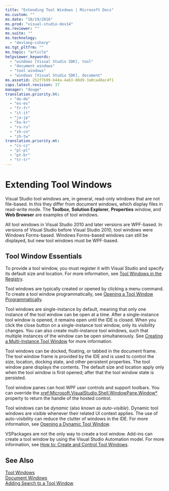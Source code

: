 ```yaml
---
title: "Extending Tool Windows | Microsoft Docs"
ms.custom: ""
ms.date: "10/19/2016"
ms.prod: "visual-studio-dev14"
ms.reviewer: ""
ms.suite: ""
ms.technology: 
  - "devlang-csharp"
ms.tgt_pltfrm: ""
ms.topic: "article"
helpviewer_keywords: 
  - "windows [Visual Studio SDK], tool"
  - "document windows"
  - "tool windows"
  - "windows [Visual Studio SDK], document"
ms.assetid: 252f7b99-b44a-4a63-88d9-3a0ca48ac4f1
caps.latest.revision: 37
manager: "douge"
translation.priority.ht: 
  - "de-de"
  - "es-es"
  - "fr-fr"
  - "it-it"
  - "ja-jp"
  - "ko-kr"
  - "ru-ru"
  - "zh-cn"
  - "zh-tw"
translation.priority.mt: 
  - "cs-cz"
  - "pl-pl"
  - "pt-br"
  - "tr-tr"
---
```

# Extending Tool Windows
Visual Studio tool windows are, in general, read-only windows that are not file-based. In this they differ from document windows, which display files in read-write mode. The **Toolbox**, **Solution Explorer**, **Properties** window, and **Web Browser** are examples of tool windows.  
  
 All tool windows in Visual Studio 2010 and later versions are WPF-based. In versions of Visual Studio before Visual Studio 2010, tool windows were Windows Forms-based. Windows Forms-based windows can still be displayed, but new tool windows must be WPF-based.  
  
## Tool Window Essentials  
 To provide a tool window, you must register it with Visual Studio and specify its default size and location. For more information, see [Tool Windows in the Registry](../extensibility/tool-windows-in-the-registry.md).  
  
 Tool windows are typically created or opened by clicking a menu command. To create a tool window programmatically, see [Opening a Tool Window Programmatically](../misc/opening-a-tool-window-programmatically.md).  
  
 Tool windows are single-instance by default, meaning that only one instance of the tool window can be open at a time. After a single-instance tool window is opened, it remains open until the IDE is closed. When you click the close button on a single-instance tool window, only its visibility changes. You can also create multi-instance tool windows, such that multiple instances of the window can be open simultaneously. See [Creating a Multi-Instance Tool Window](../extensibility/creating-a-multi-instance-tool-window.md) for more information.  
  
 Tool windows can be docked, floating, or tabbed in the document frame. The tool window frame is provided by the IDE and is used to control the size, location, docking state, and other persistent properties. The tool window pane displays the contents. The default size and location apply only when the tool window is first opened; after that the tool window state is persisted.  
  
 Tool window panes can host WPF user controls and support toolbars. You can override the <xref:Microsoft.VisualStudio.Shell.WindowPane.Window*> property to return the handle of the hosted control.  
  
 Tool windows can be *dynamic* (also known as *auto-visible*). Dynamic tool windows are visible whenever their related UI context applies. The use of auto-visibility can reduce the clutter of windows in the IDE. For more information, see [Opening a Dynamic Tool Window](../extensibility/opening-a-dynamic-tool-window.md).  
  
 VSPackages are not the only way to create a tool window. Add-ins can create a tool window by using the Visual Studio Automation model. For more information, see [How to: Create and Control Tool Windows](../Topic/How%20to:%20Create%20and%20Control%20Tool%20Windows.md).  
  
## See Also  
 [Tool Windows](../misc/extending-tool-windows.md)   
 [Document Windows](../extensibility/document-windows.md)   
 [Adding Search to a Tool Window](../extensibility/adding-search-to-a-tool-window.md)